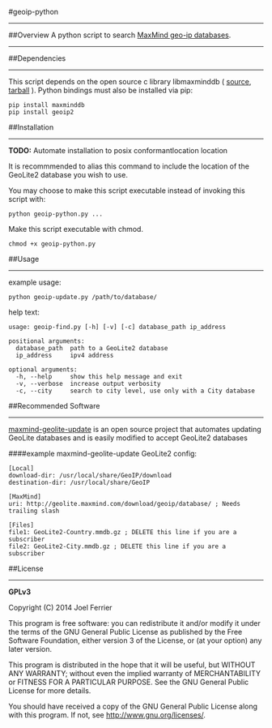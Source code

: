 #geoip-python

---
##Overview
A python script to search [MaxMind geo-ip databases](http://dev.maxmind.com/geoip/legacy/geolite/).

---
##Dependencies

---
This script depends on the open source c library libmaxminddb ( [source](https://github.com/maxmind/libmaxminddb/), [tarball](https://github.com/maxmind/libmaxminddb/releases) ).
Python bindings must also be installed via pip:

	pip install maxminddb
	pip install geoip2
##Installation

---
**TODO:** Automate installation to posix conformantlocation location

It is recommmended to alias this command to include the location of the GeoLite2 database you wish to use.

You may choose to make this script executable instead of invoking this script with:

	python geoip-python.py ...
	
Make this script executable with chmod.

	chmod +x geoip-python.py

##Usage

---
example usage:

	python geoip-update.py /path/to/database/ 

help text:

	usage: geoip-find.py [-h] [-v] [-c] database_path ip_address

	positional arguments:
	  database_path  path to a GeoLite2 database
	  ip_address     ipv4 address
	
	optional arguments:
	  -h, --help     show this help message and exit
	  -v, --verbose  increase output verbosity
	  -c, --city     search to city level, use only with a City database


##Recommended Software 

---

[maxmind-geolite-update](https://github.com/snowplow/maxmind-geolite-update) is an open source project that automates updating GeoLite databases and is easily modified to accept GeoLite2 databases

####example maxmind-geolite-update GeoLite2 config:

	[Local]
	download-dir: /usr/local/share/GeoIP/download
	destination-dir: /usr/local/share/GeoIP
	
	[MaxMind]
	uri: http://geolite.maxmind.com/download/geoip/database/ ; Needs trailing slash
	
	[Files]
	file1: GeoLite2-Country.mmdb.gz ; DELETE this line if you are a 	subscriber
	file2: GeoLite2-City.mmdb.gz ; DELETE this line if you are a subscriber 

##License

---
**GPLv3**

Copyright (C) 2014 Joel Ferrier

This program is free software: you can redistribute it and/or modify
it under the terms of the GNU General Public License as published by
the Free Software Foundation, either version 3 of the License, or
(at your option) any later version.

This program is distributed in the hope that it will be useful,
but WITHOUT ANY WARRANTY; without even the implied warranty of
MERCHANTABILITY or FITNESS FOR A PARTICULAR PURPOSE.  See the
GNU General Public License for more details.

You should have received a copy of the GNU General Public License
along with this program.  If not, see <http://www.gnu.org/licenses/>.